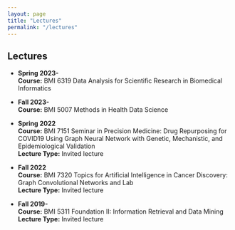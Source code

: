```yaml
---
layout: page
title: "Lectures"
permalink: "/lectures"
---
```


## Lectures
- **Spring 2023-**  
  **Course:** BMI 6319 Data Analysis for Scientific Research in Biomedical Informatics

- **Fall 2023-**  
  **Course:** BMI 5007 Methods in Health Data Science

- **Spring 2022**  
  **Course:** BMI 7151 Seminar in Precision Medicine: Drug Repurposing for COVID19 Using Graph Neural Network with Genetic, Mechanistic, and Epidemiological Validation  
  **Lecture Type:** Invited lecture

- **Fall 2022**  
  **Course:** BMI 7320 Topics for Artificial Intelligence in Cancer Discovery: Graph Convolutional Networks and Lab  
  **Lecture Type:** Invited lecture


- **Fall 2019-**  
  **Course:** BMI 5311 Foundation II: Information Retrieval and Data Mining  
  **Lecture Type:** Invited lecture


